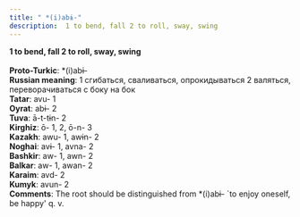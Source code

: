 ```yaml
---
title: " *(i)abɨ-"
description:  1 to bend, fall 2 to roll, sway, swing
---
```

<p data-pagefind-weight="0.5">
<strong> 1 to bend, fall 2 to roll, sway, swing</strong><br><br>
<strong>Proto-Turkic</strong>:  *(i)abɨ-<br>
<strong>Russian meaning</strong>:  1 сгибаться, сваливаться, опрокидываться 2 валяться, переворачиваться с боку на бок<br>
<strong>Tatar</strong>:  avu- 1<br>
<strong>Oyrat</strong>:  abɨ- 2<br>
<strong>Tuva</strong>:  ā-t-tɨn- 2<br>
<strong>Kirghiz</strong>:  ō- 1, 2, ō-n- 3<br>
<strong>Kazakh</strong>:  awu- 1, awɨn- 2<br>
<strong>Noghai</strong>:  avɨ- 1, avna- 2<br>
<strong>Bashkir</strong>:  aw- 1, awn- 2<br>
<strong>Balkar</strong>:  aw- 1, awan- 2<br>
<strong>Karaim</strong>:  avd- 2<br>
<strong>Kumyk</strong>:  avun- 2<br>
<strong>Comments</strong>:  The root should be distinguished from *(i)abɨ- `to enjoy oneself, be happy' q. v.<br>

</p>
